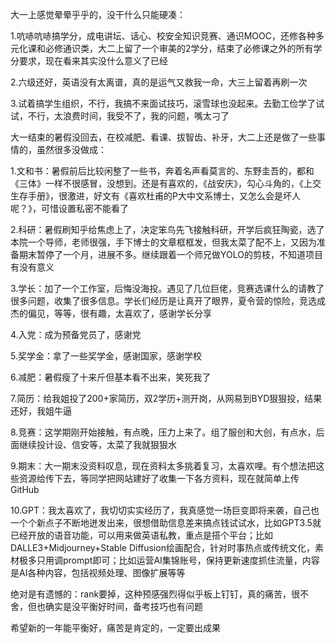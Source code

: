 大一上感觉晕晕乎乎的，没干什么只能硬凑：

1.吭哧吭哧搞学分，成电讲坛、话心、校安全知识竞赛、通识MOOC，还修各种多元化课和必修通识类，大二上留了一个审美的2学分，结束了必修课之外的所有学分要求，现在看来其实没什么意义了已经

2.六级还好，英语没有太离谱，真的是运气又救我一命，大三上留着再刷一次

3.试着搞学生组织，不行，我搞不来面试技巧，滚雪球也没起来。去勤工俭学了试试，不行，太浪费时间，我受不了，我的问题，嘴太刁了

大一结束的暑假没回去，在校减肥、看课、拔智齿、补牙，大二上还是做了一些事情的，虽然很多没做成：

1.文和书：暑假前后比较闲整了一些书，奔着名声看莫言的、东野圭吾的，都和《三体》一样不很感冒，没想到。还是有喜欢的，《战安庆》，勾心斗角的，《上交生存手册》，很激进，好文有《喜欢杜甫的P大中文系博士，又怎么会是坏人呢？》，可惜设置私密不能看了

2.科研：暑假刷知乎给焦虑上了，决定笨鸟先飞接触科研，开学后疯狂陶瓷，选了本院一个导师，老师很强，手下博士的文章框框发，但我太菜了配不上，又因为准备期末暂停了一个月，进展不多。继续跟着一个师兄做YOLO的剪枝，不知道项目有没有意义

3.学长：加了一个工作室，后悔没海投。遇见了几位巨佬，竞赛选课什么的请教了很多问题，收集了很多信息。学长们经历是让真开了眼界，夏令营的惊险，竞选成杰的偏见，等等，很有趣，太喜欢了，感谢学长分享

4.入党：成为预备党员了，感谢党

5.奖学金：拿了一些奖学金，感谢国家，感谢学校

6.减肥：暑假瘦了十来斤但基本看不出来，笑死我了

7.简历：给我姐投了200+家简历，双2学历+测开岗，从网易到BYD狠狠投，结果还好，我姐牛逼

8.竞赛：这学期刚开始接触，有点晚，压力上来了。组了服创和大创，有点水，后面继续投计设、信安等，太菜了我就狠狠水

9.期末：大一期末没资料叹息，现在资料太多挑着复习，太喜欢哩。有个想法把这些资源给传下去，等同学把网站建好了收集一下各方资料，现在就简单上传GitHub

10.GPT：我太喜欢了，我切切实实经历了，我真感觉一场巨变即将来袭，自己也一个个新点子不断地迸发出来，很想借助信息差来搞点钱试试水，比如GPT3.5就已经开放的语音功能，可以用来做英语私教，重点是搭个平台；比如DALLE3+Midjourney+Stable Diffusion绘画配合，针对时事热点或传统文化，素材极多只用调prompt即可；比如运营AI集锦账号，保持更新速度抓住流量，内容是AI各种内容，包括视频处理、图像扩展等等

绝对是有遗憾的：rank要掉，这种预感强烈得似乎板上钉钉，真的痛苦，很不舍，但也确实是没平衡好时间，备考技巧也有问题

希望新的一年能平衡好，痛苦是肯定的，一定要出成果
